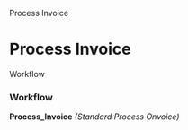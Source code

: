 
Process Invoice
# Process Invoice



Workflow
### Workflow

**Process_Invoice**
 *(Standard Process Onvoice)*
